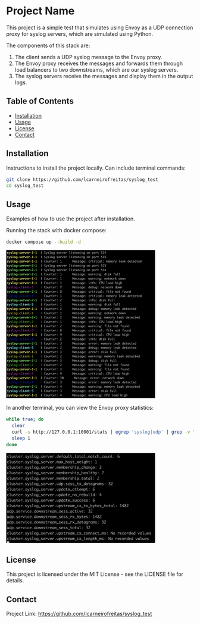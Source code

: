 # Project Name

This project is a simple test that simulates using Envoy as a UDP connection proxy for syslog servers, which are simulated using Python.

The components of this stack are:

1. The client sends a UDP syslog message to the Envoy proxy.
2. The Envoy proxy receives the messages and forwards them through load balancers to two downstreams, which are our syslog servers.
3. The syslog servers receive the messages and display them in the output logs.

## Table of Contents

- [Installation](#installation)
- [Usage](#usage)
- [License](#license)
- [Contact](#contact)

## Installation

Instructions to install the project locally. Can include terminal commands:

```bash
git clone https://github.com/lcarneirofreitas/syslog_test
cd syslog_test
```

## Usage

Examples of how to use the project after installation.

Running the stack with docker compose:

```bash
docker compose up --build -d
```

<img src="images/1.png" alt="Diagram 1" width="400"/>

In another terminal, you can view the Envoy proxy statistics:

```bash
while true; do
  clear
  curl -s http://127.0.0.1:10001/stats | egrep 'syslog|udp' | grep -v "\: 0"
  sleep 1
done
```

<img src="images/2.png" alt="Diagram 2" width="400"/>

## License

This project is licensed under the MIT License - see the LICENSE file for details.

## Contact

Project Link: https://github.com/lcarneirofreitas/syslog_test





